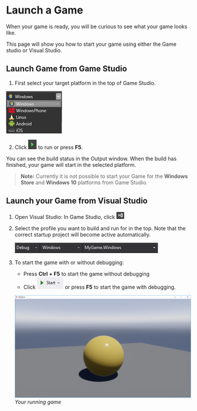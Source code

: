 # Launch a Game

When your game is ready, you will be curious to see what your game looks like. 

This page will show you how to start your game using either the Game studio or Visual Studio.

## Launch Game from Game Studio

  1. First select your target platform in the top of Game Studio.

  ![Platform selection](media/launch-your-game-game-studio-profiles.png)

  2. Click ![Play](media/launch-your-game-play-icon.png) to run or press **F5**.

  You can see the build status in the Output window. When the build has finished, your game will start in the selected platform.

> **Note:** Currently it is not possible to start your Game for the **Windows Store** and **Windows 10** platforms from Game Studio.

## Launch your Game from Visual Studio

1. Open Visual Studio: In Game Studio, click ![IDE](media/launch-your-game-ide-icon.png)

2. Select the profile you want to build and run for in the top. Note that the correct startup project will become active automatically.

	![Select build profile Visual Studio](media/launch-your-game-visual-studio-profiles.png)
   
3. To start the game with or without debugging:
   * Press **Ctrl + F5** to start the game without debugging
   * Click ![Start button](media/launch-your-game-start-button.png) or press **F5** to start the game with debugging.

   ![MyGame running](media/launch-your-game-mygame-running.png)
   _Your running game_
   